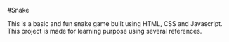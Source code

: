 #Snake 

This is a basic and fun snake game built using HTML, CSS and Javascript.
This project is made for learning purpose using several references. 
